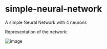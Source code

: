 # simple-neural-network

A simple Neural Network with 4 neurons<br>

Representation of the network:<br>

![image](https://github.com/user-attachments/assets/f3bf8778-96b8-472b-ab49-d81653cd0551)
